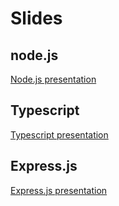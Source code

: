 # Slides

## node.js

[Node.js presentation](http://slides.com/nuc/node-js/fullscreen)

## Typescript

[Typescript presentation](http://slides.com/nuc/deck/fullscreen)

## Express.js

[Express.js presentation](http://slides.com/nuc/express-js/fullscreen)
